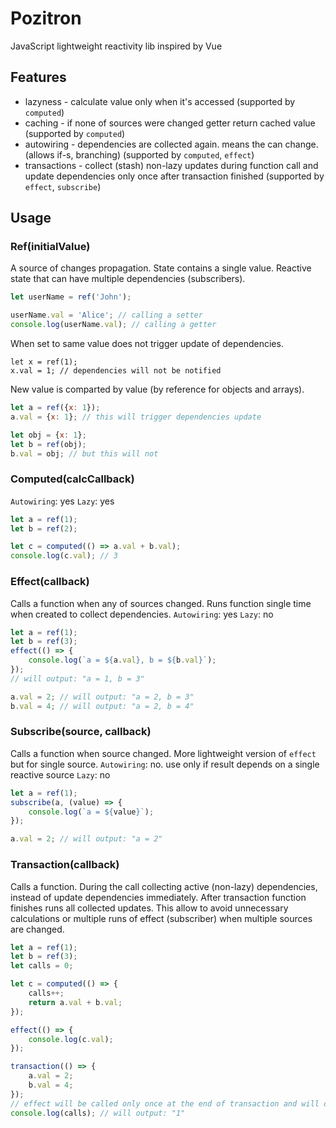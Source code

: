 # Pozitron
JavaScript lightweight reactivity lib inspired by Vue

## Features
* lazyness - calculate value only when it's accessed (supported by `computed`)
* caching - if none of sources were changed getter return cached value (supported by `computed`)
* autowiring - dependencies are collected again. means the can change. (allows if-s, branching) (supported by `computed`, `effect`)
* transactions - collect (stash) non-lazy updates during function call and update dependencies only once after transaction finished (supported by `effect`, `subscribe`)

## Usage

### Ref(initialValue)
A source of changes propagation. State contains a single value.
Reactive state that can have multiple dependencies (subscribers).

```js
let userName = ref('John');

userName.val = 'Alice'; // calling a setter
console.log(userName.val); // calling a getter
```

When set to same value does not trigger update of dependencies.
```
let x = ref(1);
x.val = 1; // dependencies will not be notified
```

New value is comparted by value (by reference for objects and arrays).
```js
let a = ref({x: 1});
a.val = {x: 1}; // this will trigger dependencies update

let obj = {x: 1};
let b = ref(obj);
b.val = obj; // but this will not
```


### Computed(calcCallback)

`Autowiring`: yes
`Lazy`: yes

```js
let a = ref(1);
let b = ref(2);

let c = computed(() => a.val + b.val);
console.log(c.val); // 3
```


### Effect(callback)
Calls a function when any of sources changed.
Runs function single time when created to collect dependencies.
`Autowiring`: yes
`Lazy`: no

```js
let a = ref(1);
let b = ref(3);
effect(() => {
	console.log(`a = ${a.val}, b = ${b.val}`);
});
// will output: "a = 1, b = 3"

a.val = 2; // will output: "a = 2, b = 3"
b.val = 4; // will output: "a = 2, b = 4"
```


### Subscribe(source, callback)
Calls a function when source changed. More lightweight version of `effect` but for single source.
`Autowiring`: no. use only if result depends on a single reactive source
`Lazy`: no

```js
let a = ref(1);
subscribe(a, (value) => {
	console.log(`a = ${value}`);
});

a.val = 2; // will output: "a = 2"
```


### Transaction(callback)
Calls a function. During the call collecting active (non-lazy) dependencies, instead of update dependencies immediately. After transaction function finishes runs all collected updates.
This allow to avoid unnecessary calculations or multiple runs of effect (subscriber) when multiple sources are changed.
```js
let a = ref(1);
let b = ref(3);
let calls = 0;

let c = computed(() => {
	calls++;
	return a.val + b.val;
});

effect(() => {
	console.log(c.val);
});

transaction(() => {
	a.val = 2;
	b.val = 4;
});
// effect will be called only once at the end of transaction and will output: "6"
console.log(calls); // will output: "1"
```
